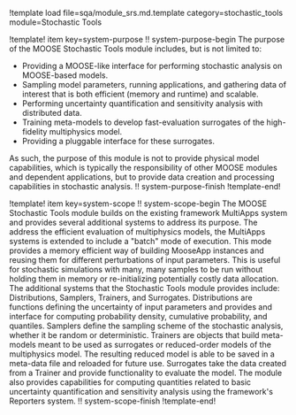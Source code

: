!template load file=sqa/module_srs.md.template category=stochastic_tools module=Stochastic Tools

!template! item key=system-purpose
!! system-purpose-begin
The purpose of the MOOSE Stochastic Tools module includes, but is not limited
to:

- Providing a MOOSE-like interface for performing stochastic analysis on
  MOOSE-based models.
- Sampling model parameters, running applications, and gathering data of
  interest that is both efficient (memory and runtime) and scalable.
- Performing uncertainty quantification and sensitivity analysis with
  distributed data.
- Training meta-models to develop fast-evaluation surrogates of the
  high-fidelity multiphysics model.
- Providing a pluggable interface for these surrogates.

As such, the purpose of this module is not to provide physical model
capabilities, which is typically the responsibility of other MOOSE modules and
dependent applications, but to provide data creation and processing capabilities
in stochastic analysis.
!! system-purpose-finish
!template-end!

!template! item key=system-scope
!! system-scope-begin
The MOOSE Stochastic Tools module builds on the existing framework MultiApps
system and provides several additional systems to address its purpose. The
address the efficient evaluation of multiphysics models, the MultiApps systems
is extended to include a "batch" mode of execution. This mode provides a memory
efficient way of building MooseApp instances and reusing them for different
perturbations of input parameters. This is useful for stochastic simulations
with many, many samples to be run without holding them in memory or
re-initializing potentially costly data allocation. The additional systems that
the Stochastic Tools module provides include: Distributions, Samplers, Trainers,
and Surrogates. Distributions are functions defining the uncertainty of input
parameters and provides and interface for computing probability density,
cumulative probability, and quantiles. Samplers define the sampling scheme of
the stochastic analysis, whether it be random or deterministic. Trainers are
objects that build meta-models meant to be used as surrogates or reduced-order
models of the multiphysics model. The resulting reduced model is able to be
saved in a meta-data file and reloaded for future use. Surrogates take the data
created from a Trainer and provide functionality to evaluate the model. The
module also provides capabilities for computing quantities related to basic
uncertainty quantification and sensitivity analysis using the framework's
Reporters system.
!! system-scope-finish
!template-end!
